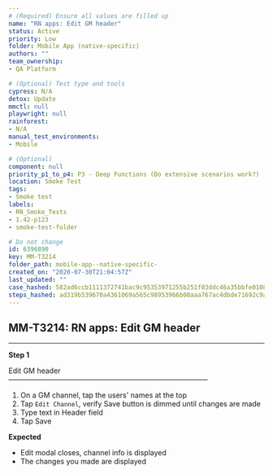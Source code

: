 ```yaml
---
# (Required) Ensure all values are filled up
name: "RN apps: Edit GM header"
status: Active
priority: Low
folder: Mobile App (native-specific)
authors: ""
team_ownership: 
- QA Platform

# (Optional) Test type and tools
cypress: N/A
detox: Update
mmctl: null
playwright: null
rainforest: 
- N/A
manual_test_environments: 
- Mobile

# (Optional)
component: null
priority_p1_to_p4: P3 - Deep Functions (Do extensive scenarios work?)
location: Smoke Test
tags: 
- Smoke test
labels: 
- RN_Smoke_Tests
- 1.42-p123
- smoke-test-folder

# Do not change
id: 6396890
key: MM-T3214
folder_path: mobile-app--native-specific-
created_on: "2020-07-30T21:04:57Z"
last_updated: ""
case_hashed: 582ad6ccb1111372741bac9c95353971255b251f03ddc46a35bbfe01087eb198cbdecef219eb73bcdd4a88ec791e1959
steps_hashed: ad319b539670a4361069a565c98953966b08aaa767ac4dbde71692c9a9b1d6f76c734b15f554a726ca10a98a3d082149
---
```


## MM-T3214: RN apps: Edit GM header

---

**Step 1**

Edit GM header\
————————————————————————————

1. On a GM channel, tap the users' names at the top
2. Tap `Edit Channel`, verify Save button is dimmed until changes are made
3. Type text in Header field
4. Tap Save

**Expected**

- Edit modal closes, channel info is displayed
- The changes you made are displayed
